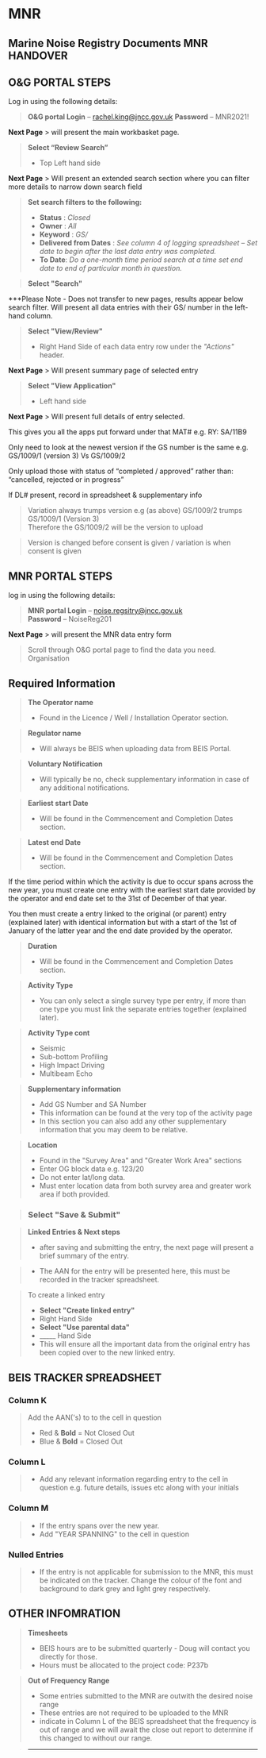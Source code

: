 # MNR
Marine Noise Registry Documents
**MNR HANDOVER**
------------


**O&G PORTAL STEPS**
-------------

Log in using the following details:
>**O&G portal Login** – rachel.king@jncc.gov.uk
**Password** – MNR2021!

**Next Page** > will present the main workbasket page.

> **Select “Review Search”**
> - Top Left hand side

**Next Page** > Will present an extended search section where you can filter more details to narrow down search field
 
>**Set search filters to the following:**
>- **Status** : *Closed*
>- **Owner** : *All*
>- **Keyword** : *GS/*
>- **Delivered from Dates** :
*See column 4 of logging spreadsheet – Set date to begin after the last data entry was completed.*
>- **To Date**: 
*Do a one-month time period search at a time set end date to end of particular month in question.*

>**Select "Search"** 

***Please Note - Does not transfer to new pages, results appear below search filter.
Will present all data entries with their GS/ number in the left-hand column.

> **Select "View/Review"**   
>- Right Hand Side of each data entry row under the *"Actions"* header.

**Next Page** > Will present summary page of selected entry

>**Select "View Application"**
>- Left hand side  

**Next Page** > Will present full details of entry selected.

This gives you all the apps put forward under that MAT# e.g. RY: SA/11B9

Only need to look at the newest version if the GS number is the same
e.g. GS/1009/1 (version 3) Vs GS/1009/2

Only upload those with status of “completed / approved” rather than: 
“cancelled, rejected or in progress”

If DL# present, record in spreadsheet & supplementary info
> Variation always trumps version 
e.g (as above) GS/1009/2 trumps GS/1009/1 (Version 3)  
Therefore the GS/1009/2 will be the version to upload

>Version is changed before consent is given / variation is when consent is given 

**MNR PORTAL STEPS**
----------------

log in using the following details:
>**MNR portal Login** – noise.regsitry@jncc.gov.uk  
**Password** – NoiseReg201

**Next Page** > will present the MNR data entry form

>Scroll through O&G portal page to find the data you need.
Organisation 

Required Information
--------------------
> **The Operator name**
>- Found in the Licence / Well / Installation Operator section.

> **Regulator name**
>- Will always be BEIS when uploading data from BEIS Portal.

> **Voluntary Notification**
>- Will typically be no, check supplementary information in case of any additional notifications. 

> **Earliest start Date** 
>- Will be found in the Commencement and Completion Dates section.

> **Latest end Date** 
>- Will be found in the Commencement and Completion Dates section.

If the time period within which the activity is due to occur spans across the new year, you must create one entry with the earliest start date provided by the operator and end date set to the 31st of December of that year. 

You then must create a entry linked to the original (or parent) entry (explained later) with identical information but with a start of the 1st of January of the latter year and the end date provided by the operator.

> **Duration** 
>- Will be found in the Commencement and Completion Dates section.

> **Activity Type** 
>- You can only select a single survey type per entry, if more than one type you must link the separate entries together (explained later).

> **Activity Type cont**
>- Seismic
>- Sub-bottom Profiling
>- High Impact Driving 
>- Multibeam Echo

> **Supplementary information**
>- Add GS Number and SA Number
>- This information can be found at the very top of the activity page
>- In this section you can also add any other supplementary information that you may deem to be relative. 

> **Location**
> -  Found in the "Survey Area" and "Greater Work Area" sections
> - Enter OG block data e.g. 123/20
> - Do not enter lat/long data.
> - Must enter location data from both survey area and greater work area if both provided.

> ### Select "Save & Submit"

> **Linked Entries & Next steps**
> - after saving and submitting the entry, the next page will present a brief summary of the entry.

> - The AAN for the entry will be presented here, this must be recorded in the tracker spreadsheet.

>  To create a linked entry
> - **Select "Create linked entry"**
> - Right Hand Side
> - **Select "Use parental data"**
> - _____ Hand Side
> - This will ensure all the important data from the original entry has been copied over to the new linked entry.

**BEIS TRACKER SPREADSHEET**
----------------
### **Column K**
> Add the AAN('s) to to the cell in question
>- Red & **Bold** = Not Closed Out
>- Blue & **Bold** = Closed Out

### **Column L**
>- Add any relevant information regarding entry to the cell in question e.g. future details, issues etc along with your initials

### **Column M**
>- If the entry spans over the new year. 
>- Add "YEAR SPANNING" to the cell in question

### **Nulled Entries**
>- If the entry is not applicable for submission to the MNR, this must be indicated on the tracker.
Change the colour of the font and background to dark grey and light grey respectively. 

OTHER INFOMRATION
-----------------

>**Timesheets**
>- BEIS hours are to be submitted quarterly - Doug will contact you directly for those.
>- Hours must be allocated to the project code: P237b

>**Out of Frequency Range**
>- Some entries submitted to the MNR are outwith the desired noise range 
>- These entries are not required to be uploaded to the MNR
>- indicate in Column L of the BEIS spreadsheet that the frequency is out of range and we will await the close out report to determine if this changed to without our range. 

>****

